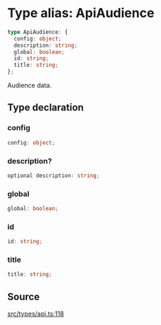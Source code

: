 # Type alias: ApiAudience

```ts
type ApiAudience: {
  config: object;
  description: string;
  global: boolean;
  id: string;
  title: string;
};
```

Audience data.

## Type declaration

### config

```ts
config: object;
```

### description?

```ts
optional description: string;
```

### global

```ts
global: boolean;
```

### id

```ts
id: string;
```

### title

```ts
title: string;
```

## Source

[src/types/api.ts:118](https://github.com/torque-labs/torque-ts-sdk/blob/60b058a1261e69e5eb8f4ad7130e050df24bb92d/src/types/api.ts#L118)
